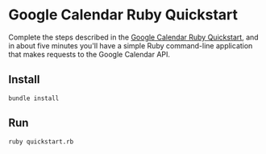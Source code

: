 # Google Calendar Ruby Quickstart

Complete the steps described in the [Google Calendar Ruby Quickstart](https://developers.google.com/calendar/quickstart/ruby), and in about five minutes you'll have a simple Ruby command-line application that makes requests to the Google Calendar API.

## Install

`bundle install`

## Run

`ruby quickstart.rb`
